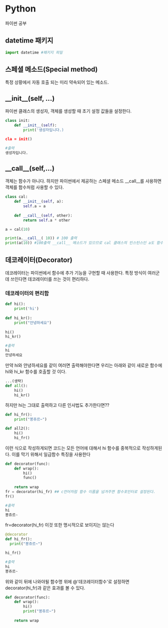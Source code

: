 # Python
파이썬 공부

## datetime 패키지
```python
import datetime #패키지 파일 
```

## 스페셜 메소드(Special method)
특정 상황에서 자동 호출 되는 미리 약속되어 있는 메소드.

## \_\_init\_\_(self, ...)
파이썬 클래스의 생성자, 객체를 생성할 때 초기 설정 값들을 설정한다.

```python
class init:
    def __init__(self):
        print('생성자입니다.)

cla = init()

#출력
생성자입니다.
```

## \_\_call\_\_(self,...)
객체는 함수가 아니다. 하지만 파이썬에서 제공하는 스페셜 메소드 \_\_call\_\_를 사용하면 객체를 함수처럼 사용할 수 있다.
```python
class cal:
    def __init__(self, a):
        self.a = a
        
    def __call__(self, other):
        return self.a * other

a = cal(10)

print(a.__call__( 10)) # 100 출력 
print(a(10)) #100출력 __call__ 메소드가 있으므로 cal 클래스의 인스턴스인 a도 함수처럼 사용 가능하다
```

## 데코레이터(Decorator)
데코레이터는 파이썬에서 함수에 추가 기능을 구현할 때 사용한다. 특정 방식이 여러군데 쓰인다면 데코레이터를 쓰는 것이 편리하다.

### 데코레이터의 편리함
```python
def hi():
    print('hi')
    
def hi_kr():
    print("안녕하세요")
    
hi()
hi_kr()

#출력
hi
안녕하세요
```
만약 hi와 안녕하세요를 같이 여러면 출력해야한다면 우리는 아래와 같이 새로운 함수에 hi와 hi_kr 함수를 호출할 것 이다.
```python
...(생략)
def all():
    hi()
    hi_kr()
```
하지만 hi는 그대로 출력하고 다른 인사법도 추가한다면?? 
```python
def hi_fr():
    print("봉쥬르~")

def all2():
    hi()
    hi_fr()
```
이런 식으로 작성하게되면 코드는 모든 언어에 대해서 hi 함수를 중복적으로 작성하게된다. 이를 막기 위해서 일급함수 특징을 사용한다
```python
def decorator(func):
    def wrap():
        hi()
        func()
    
    return wrap
fr = decorator(hi_fr) ## c언어처럼 함수 이름을 넘겨주면 함수포인터로 설정된다.
fr()

#출력
hi
봉쥬르~
```
fr=decorator(hi_fr) 이것 또한 명시적으로 보이지는 않는다
```python
@decorator
def hi_fr():
  print("봉쥬르~")

hi_fr()

#출력
hi
봉쥬르~
```
위와 같이 뒤에 나와야될 함수명 위에 @'데코레이터함수'로 설정하면 decorator(hi_fr)과 같은 효과를 볼 수 있다.
```python
def decorator(func):
    def wrap():
        hi()
        print("봉쥬르~")
    
    return wrap
```

